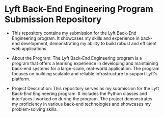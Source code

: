 # Lyft Back-End Engineering Program Submission Repository
* This repository contains my submission for the Lyft Back-End Engineering program. It showcases my skills and experience in back-end development, demonstrating my ability to build robust and efficient web applications.

* About the Program:
The Lyft Back-End Engineering program is a program that offers a learning experience in developing and maintaining back-end systems for a large-scale, real-world application. The program focuses on building scalable and reliable infrastructure to support Lyft's platform.

* Project Description:
This repository serves as my submission for the Lyft Back-End Engineering program. It includes the Python classes and interfaces I worked on during the program. The project demonstrates my proficiency in various back-end technologies and showcases my problem-solving skills.

